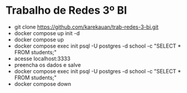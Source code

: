 # Trabalho de Redes 3º BI

* git clone https://github.com/karekauan/trab-redes-3-bi.git
* docker compose up init -d
* docker compose up
* docker compose exec init psql -U postgres -d school -c "SELECT * FROM students;"
* acesse localhost:3333
* preencha os dados e salve
* docker compose exec init psql -U postgres -d school -c "SELECT * FROM students;"
* docker compose down

